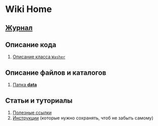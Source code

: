 # Wiki Home

## [Журнал](Study.md)

## Описание кода
1. [Описание класса `Washer`](Washer.md)

## Описание файлов и каталогов
1. [Папка **data**](Data.md)

## Статьи и туториалы
1. [Полезные ссылки](Review.md)
1. [Инструкции](Tutorials.md) (которые нужно сохранять, чтоб не забыть самому)